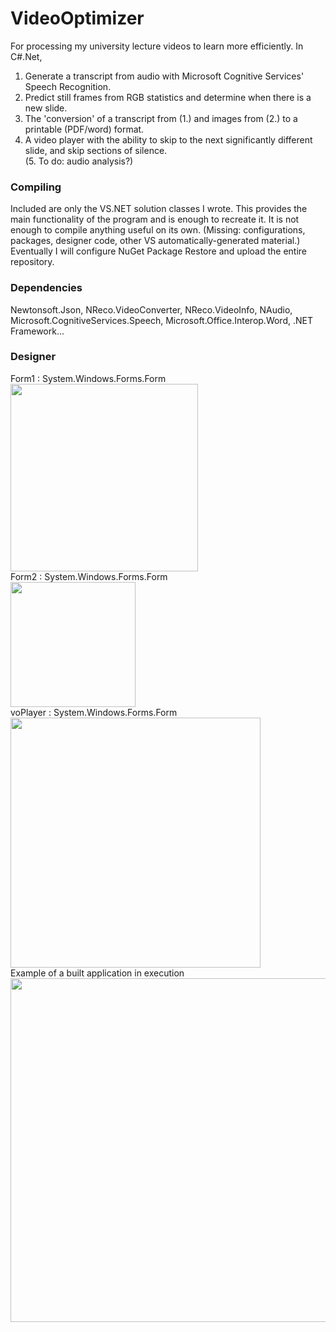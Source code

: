 # VideoOptimizer
For processing my university lecture videos to learn more efficiently. In C#.Net,  
1. Generate a transcript from audio with Microsoft Cognitive Services' Speech Recognition.  
2. Predict still frames from RGB statistics and determine when there is a new slide.  
3. The 'conversion' of a transcript from (1.) and images from (2.) to a printable (PDF/word) format.  
4. A video player with the ability to skip to the next significantly different slide, and skip sections of silence.  
(5. To do: audio analysis?)
### Compiling ###
Included are only the VS.NET solution classes I wrote. This provides the main functionality of the program and is enough to recreate it. It is not enough to compile anything useful on its own. (Missing: configurations, packages, designer code, other VS automatically-generated material.) Eventually I will configure NuGet Package Restore and upload the entire repository.
### Dependencies ###
Newtonsoft.Json, NReco.VideoConverter, NReco.VideoInfo, NAudio, Microsoft.CognitiveServices.Speech, Microsoft.Office.Interop.Word, .NET Framework...  
### Designer ###
Form1 : System.Windows.Forms.Form  
<img src="https://i.imgur.com/JX8BFVp.png" width="300"/>  
Form2 : System.Windows.Forms.Form  
<img src="https://i.imgur.com/cvlAFrI.png" width="200"/>  
voPlayer : System.Windows.Forms.Form  
<img src="https://i.imgur.com/RESaVd4.png" width="400"/>  
Example of a built application in execution  
<img src="https://i.imgur.com/8b4PxbS.png" width="550"/>
